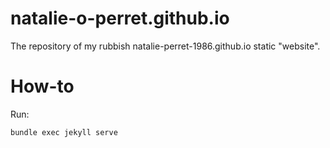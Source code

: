 # natalie-o-perret.github.io

The repository of my rubbish natalie-perret-1986.github.io static "website".

# How-to

Run:
```
bundle exec jekyll serve
```

